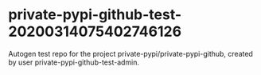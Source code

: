 # private-pypi-github-test-20200314075402746126
Autogen test repo for the project private-pypi/private-pypi-github, created by user private-pypi-github-test-admin.

